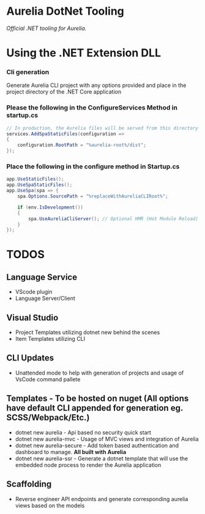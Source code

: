 # Aurelia DotNet Tooling
*Official .NET tooling for Aurelia.*

# Using the .NET Extension DLL

### Cli generation
Generate Aurelia CLI project with any options provided and place in the project directory of the .NET Core application

### Please the following in the ConfigureServices Method in startup.cs
``` c#
// In production, the Aurelia files will be served from this directory
services.AddSpaStaticFiles(configuration =>
{
    configuration.RootPath = "%aurelia-root%/dist";
});
```
### Place the following in the configure method in Startup.cs
``` c#
app.UseStaticFiles();
app.UseSpaStaticFiles();
app.UseSpa(spa => {
    spa.Options.SourcePath = "%replaceWithAureliaCLIRoot%";

    if (env.IsDevelopment())
    {
        spa.UseAureliaCliServer(); // Optional HMR (Hot Module Reload)
    }
});

```

# TODOS
## Language Service
- VScode plugin
- Language Server/Client

## Visual Studio
- Project Templates utilizing dotnet new behind the scenes
- Item Templates utilizing CLI

## CLI Updates
- Unattended mode to help with generation of projects and usage of VsCode command pallete

## Templates - To be hosted on nuget (All options have default CLI appended for generation eg. SCSS/Webpack/Etc.)
- dotnet new aurelia - Api based no security quick start
- dotnet new aurelia-mvc - Usage of MVC views and integration of Aurelia
- dotnet new aurelia-secure - Add token based authentication and dashboard to manage. **All built with Aurelia**
- dotnet new aurelia-ssr - Generate a dotnet template that will use the embedded node process to render the Aurelia application

## Scaffolding
- Reverse engineer API endpoints and generate corresponding aurelia views based on the models


